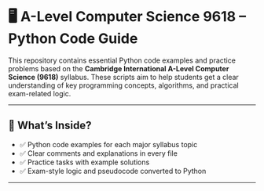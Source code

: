 # 🖥️ A-Level Computer Science 9618 – Python Code Guide

This repository contains essential Python code examples and practice problems based on the **Cambridge International A-Level Computer Science (9618)** syllabus. These scripts aim to help students get a clear understanding of key programming concepts, algorithms, and practical exam-related logic.

---

## 📌 What’s Inside?

- ✅ Python code examples for each major syllabus topic
- ✅ Clear comments and explanations in every file
- ✅ Practice tasks with example solutions
- ✅ Exam-style logic and pseudocode converted to Python

---


